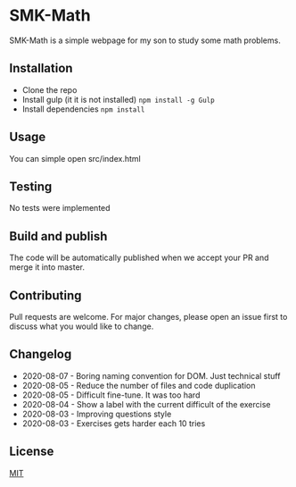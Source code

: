 # SMK-Math

SMK-Math is a simple webpage for my son to study some math problems.

## Installation

* Clone the repo
* Install gulp (it it is not installed) `npm install -g Gulp`
* Install dependencies `npm install`

## Usage

You can simple open src/index.html

## Testing

No tests were implemented

## Build and publish

The code will be automatically published when we accept your PR and merge it into master.

## Contributing

Pull requests are welcome. For major changes, please open an issue first to discuss what you would like to change.

## Changelog

* 2020-08-07 - Boring naming convention for DOM. Just technical stuff
* 2020-08-05 - Reduce the number of files and code duplication
* 2020-08-05 - Difficult fine-tune. It was too hard
* 2020-08-04 - Show a label with the current difficult of the exercise
* 2020-08-03 - Improving questions style
* 2020-08-03 - Exercises gets harder each 10 tries

## License

[MIT](https://choosealicense.com/licenses/mit/)
